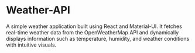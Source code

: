 # Weather-API
A simple weather application built using React and Material-UI. It fetches real-time weather data from the OpenWeatherMap API and dynamically displays information such as temperature, humidity, and weather conditions with intuitive visuals.
